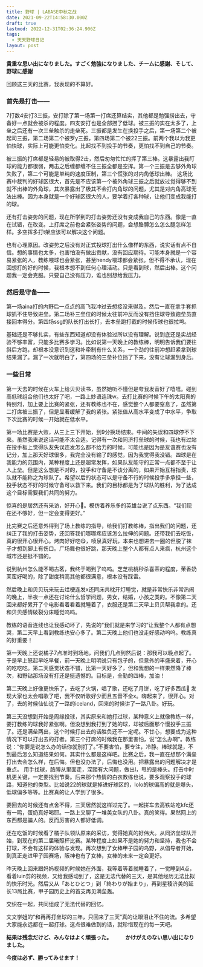 ```yaml
---
title: 野球 | LABASE中秋之战
date: 2021-09-22T14:58:30.000Z
draft: true
lastmod: 2022-12-31T02:36:24.906Z
tags:
  - 天天野球日记
layout: post
---
```


**貴重な思い出になりました。すごく勉強になりました、チームに感謝、そして、野球に感謝**

回顾这三天的比赛，我表现的不算好。

### 首先是打击——

7打数4安打3三振，安打除了第一场第一打席还算结实，其他都是勉强捞出去，守备好一点就会被杀的程度。四支安打也是全部捞了低球。被三振的实在太多了，上垒之后还有一次三垒触杀的走垒死。三振都是发生在换投手之后，第一场第二个被起司三振，第二场第二个被罗y三振，第四场第二个被22三振。前两个我以为我更怕快球，实际上可能更怕变化。比起找不到投手的节奏，更怕找不到自己的节奏。

被三振的打席都是轻易的被取得2击，然后匆匆忙忙的挥了第三棒。这暴露出我盯球的能力都很弱，两击之后缠都缠不住三振全都是空挥。第一个三振是去够外角球失败了，第二个可能是单纯的速度压制，第三个慌张的对内角低球出棒。
这场比赛中裁判的好球区很大，首先是不应该第一个被外角球三振之后就放过觉得够不到就不出棒的外角球，其次暴露出了极其不会打内角球的问题，尤其是对内角高球无法出棒。因为本身就是一个好球区很大的人，要学着打各种球，让他们变成我能打的球。

还有打击姿势的问题，现在所学到的打击姿势还没有变成我自己的东西。像是一直在试错，在改变。上打席之前也会紧张姿势的问题，会想胳膊怎么怎么腿怎样怎样。多空挥多打t架应该可以解决这个问题。

也有心理原因。改姿势之后没有对正式投球打出什么像样的东西，说实话有点不自信。想的事情也太多，也害怕没有做出贡献，没有回应期待。可能本身就是一个容易紧张的人，教练喂球也会紧张，甚至hendy喂球都会紧张。但不得不承认，现在回想打的好的时候，我根本想不到任何心理活动。只是看到球，然后出棒。这个问题我一定会克服。只要自己没有压力，谁也别想给我压力。

### 然后是守备——

第一场aina打的内野后一点点的高飞我冲过去想接没来得及，然后一直在拿手套抓球抓不住导致进垒。第二场补三垒位的时候太往前冲反而没有挡住球导致跑垒员直接回本得分。第四场ssg的队长打出长打，去本垒跑打截的时候传球也很拉垮。

基础还是不够扎实，有些东西知道却没有体验过所以没有理解。说到底还是实战经验不够丰富，只能多比赛多学习。比如说第一天晚上的教练棒，明明告诉我们要往斜后方跑，却根本没意识到这和补牵制有什么关系，一个劲的往前冲想赶紧拿到球结果漏了。漏了一次就明白了，第四场的三垒补位挡了下来，没有让球漏到身后。

### 一些日常
第一天去的时候在火车上给贝贝读书，虽然她听不懂但是夸我发音好了嘻嘻。碰到高低球组合他们也太好了吧，一路上妙语连珠w。去打比赛的时候下午的太阳真的特别烈，加上要上比赛的紧张，还有教练也不在，感觉整个人都要窒息了，虽然第二打席被三振了，但是显著缓解了我的紧张。紧张值从高水平变成了中水平，争取下次比赛的时候一开始就在低水平。

第一场比赛是大败，从三上三下开始，到9分换场结束。中间的失误和四球停不下来。虽然我来说这话可能不太合适。记得有一次和同济打垒球的时候，我也有过站在投手板上觉得队友失误连发怎么都不给力的时候，可能也是因为是友谊赛也没有记分，加上那天好球很多，我完全没有输了的感觉，因为我觉得我没错。四球是在我能力的范围内，某种程度上还是超常发挥，如果队友能守的正常一点都不至于让人上垒。但是这么想是不对的，投手和守备是不该分离的，如果开始互相指责，球队就不能称之为球队了。希望以后的状态可以是守备不行的时候投手多承担一些，投手状态不好的时候守备可以救下来。我们的目标都是为了球队的胜利，为了达成这个目标需要我们共同的努力。

惊喜的是居然还有采访，好开心🥳。模仿着养乐多的英雄台说了点东西。“我们现在还不够好，但一定会变得更好。”

比完赛之后还意外得到了场上教练的指导，给我们打教练棒，指出我们的问题，还纠正了我的打击姿势，还回答我们哪哪疼应该怎么拉伸的问题。还带我们去吃饭，真的很开心很开心。烤肉好好吃😋，喷泉真好玩，本来也想进去一圈的但脱了袜子才想到脚上有伤口。广场舞也很好跳，那天晚上整个人都有点人来疯，杭州这个城市还是挺不错的。

说到杭州怎么能不喝古茗，我终于喝到了呜呜。芝芝桃桃秒杀喜茶的程度，茉香奶芙蛮好喝的，除了甜度稍高其他都很满意，根本没有踩雷。

然后晚上和贝贝玩来玩去烂梗连发x还同床共枕开灯睡觉，就是非常快乐非常热闹的晚上，半夜一点还在讨论什么哲学问题，男女，结婚，小孩之类的。不像第二天回来都好累开了个电影看着看着就睡着了，衣服还是第二天早上贝贝帮我拿的。还和贝贝感情破裂分床睡觉呜呜。

教练的语音连线也让我感动坏了，先说的“我们就是来学习的”让我整个人都有点想哭，第二天早上看到教练也安心多了。第二天晚上他们也没走好感动呜呜。教练真的好重要！

第一天晚上还说橘子7点准时到场地，问我们几点到然后说：那我可以晚点起了。于是早上怒起早吃早餐，前一天晚上明明说只有包子的，但意外的丰盛来着，开心的吃吃吃。第二天感觉状态不错，比第一天好多了，但和我想的一样果然降了棒次，和野钻那场没有打还是挺遗憾的。目标是，全勤的四棒，加油！

第二天晚上好像更快乐了，去吃了火锅，唱了歌，还吃了月饼，吃了好多西瓜🍉
发现大家也太会唱歌了吧，我不仅听歌好少而且五音不全x。嗨起来了，很开心。对了，去的时候仙仙说了一路的iceland，回来的时候讲了一路八卦。好玩。

第三天没想到开始是周缘投球，其实原来和她打过球，某种意义上就像教练一样，要打教练的球我好紧张啊。但没想到我打到了她的球，却被后面那个慢投手三振了。还是满垒两出，这个时候打出去的话胜负还不一定呢。不甘心，想要成为这种情况下可以打出去的打者。第三个打席的时候我在那里害怕，说“怎么办啊”。教练说：“你要是说怎么办的话你就别打了。”不要害怕，要专注，冷静。棒球就是，不到最后怎么知道结果如何。其实什么都是这样吧。比赛之后，我一直在想那个满垒打出去会怎么样，在后悔。但也没办法了，后悔也没用。把暴露出的问题解决才是重点。
用手找球，胳膊从里面走，深踏有大问题，做出l，甩的是棒头。打击中时机更关键，一定要找到节奏。后来那个热情的白衣教练也说，要多观察投手的球路，知道他的类型。比如说22的球就是掉进好球区的，lolo的球偏高的就是爆头，低球偏多等等。比赛真的让人学到了很多。

要回去的时候还有点舍不得，三天居然就这样过完了。一起拼车去高铁站吃kfc还有一鸣，蛋奶真好喝耶。一路上又聊了一堆美女队的八卦。真的笑得。果然网上的东西都是骗人的。反而厉害的人都好低调。

还在吃饭的时候看了橘子队领队原来的采访，觉得她真的好伟大。从同济垒球队开始，到现在的第二届曦照杯比赛。某种程度上如果不是她的努力和坚持，我也不会打球，不会有这样的体验与发现。再次想到了女棒甲子园的岛野，从倡导者开始，到真正走进甲子园赛场，阪神也有了女棒，女棒的未来一定会更好。

昨天晚上回来跟妈妈视频的时候她在外面，我等着等着就睡着了，一觉睡到4点，看着luin剪的视频，又给我感动到了，这是无法代替的三天，是其他经历无法比拟的快乐时光。然后又从「あとひとつ」到「終わりが始まり」，再到星稜济美的延长13局比赛，甲子园历史上的首支再见满垒轰。

交织在一起，共同组成了无法代替的回忆。

文文学姐的“和再再打垒球的三年，只回来了三天”真的让眼泪止不住的流。多希望大家能永远都在一起打球。这点很难做到的话，就珍惜现在的每一天吧。

**結果は残念だけど、みんなはよく頑張った。**
　　
**かけがえのない思い出になりました。**

**今度は必ず、勝ってみせます！**